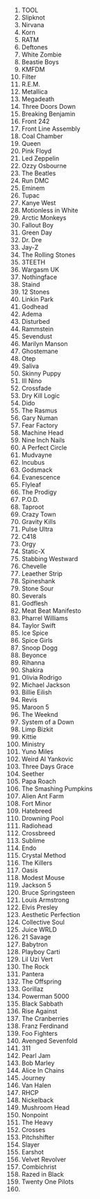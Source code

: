 1. TOOL
2. Slipknot
3. Nirvana
4. Korn
5. RATM
6. Deftones
7. White Zombie
8. Beastie Boys
9. KMFDM
10. Filter
11. R.E.M.
12. Metallica
13. Megadeath
14. Three Doors Down
15. Breaking Benjamin
16. Front 242
17. Front Line Assembly
18. Coal Chamber
19. Queen
20. Pink Floyd
21. Led Zeppelin
22. Ozzy Osbourne
23. The Beatles
24. Run DMC
25. Eminem
26. Tupac
27. Kanye West
28. Motionless in White
29. Arctic Monkeys
30. Fallout Boy
31. Green Day
32. Dr. Dre
33. Jay-Z
34. The Rolling Stones
35. 3TEETH
36. Wargasm UK
37. Nothingface
38. Staind
39. 12 Stones
40. Linkin Park
41. Godhead
42. Adema
43. Disturbed
44. Rammstein
45. Sevendust
46. Marilyn Manson
47. Ghostemane
48. Otep
49. Saliva
50. Skinny Puppy
51. III Nino
52. Crossfade
53. Dry Kill Logic
54. Dido
55. The Rasmus
56. Gary Numan
57. Fear Factory
58. Machine Head
59. Nine Inch Nails
60. A Perfect Circle
61. Mudvayne
62. Incubus
63. Godsmack
64. Evanescence
65. Flyleaf
66. The Prodigy
67. P.O.D.
68. Taproot
69. Crazy Town
70. Gravity Kills
71. Pulse Ultra
72. C418
73. Orgy
74. Static-X
75. Stabbing Westward
76. Chevelle
77. Leaether Strip
78. Spineshank
79. Stone Sour
80. Severals
81. Godflesh
82. Meat Beat Manifesto
83. Pharrel Williams
84. Taylor Swift
85. Ice Spice
86. Spice Girls
87. Snoop Dogg
88. Beyonce
89. Rihanna
90. Shakira
91. Olivia Rodrigo
92. Michael Jackson
93. Billie Eilish
94. Revis
95. Maroon 5
96. The Weeknd
97. System of a Down
98. Limp Bizkit
99. Kittie
100. Ministry
101. Yuno Miles
102. Weird Al Yankovic
103. Three Days Grace
104. Seether
105. Papa Roach
106. The Smashing Pumpkins
107. Alien Ant Farm
108. Fort Minor
109. Hatebreed
110. Drowning Pool
111. Radiohead
112. Crossbreed
113. Sublime
114. Endo
115. Crystal Method
116. The Killers
117. Oasis
118. Modest Mouse
119. Jackson 5
120. Bruce Springsteen
121. Louis Armstrong
122. Elvis Presley
123. Aesthetic Perfection
124. Collective Soul
125. Juice WRLD
126. 21 Savage
127. Babytron
128. Playboy Carti
129. Lil Uzi Vert
130. The Rock
131. Pantera
132. The Offspring
133. Gorillaz
134. Powerman 5000
135. Black Sabbath
136. Rise Against
137. The Cranberries
138. Franz Ferdinand
139. Foo Fighters
140. Avenged Sevenfold
141. 311
142. Pearl Jam
143. Bob Marley
144. Alice In Chains
145. Journey
146. Van Halen
147. RHCP
148. Nickelback
149. Mushroom Head
150. Nonpoint
151. The Heavy
152. Crosses
153. Pitchshifter
154. Slayer
155. Earshot
156. Velvet Revolver
157. Combichrist
158. Razed in Black
159. Twenty One Pilots
160. 